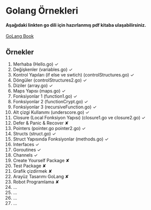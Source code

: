 # Golang Örnekleri
#### Aşağıdaki linkten go dili için hazırlanmış pdf kitaba ulaşabilirsiniz.
[GoLang Book](https://www.golang-book.com/books/intro)

## Örnekler

1. Merhaba (Hello.go) ✓
2. Değişkenler (variables.go) ✓
3. Kontrol Yapıları (if else ve swtich) (controlStructures.go) ✓
4. Döngüler (controlStructures2.go) ✓
5. Diziler (array.go) ✓
6. Maps Yapısı (maps.go) ✓
7. Fonksiyonlar 1  (function1.go) ✓
8. Fonksiyonlar 2 (functionCrypt.go) ✓
9. Fonksiyonlar 3 (recursiveFunction.go) ✓
10. Alt çizgi Kullanımı (underscore.go) ✓
11. Closure (Local Fonksiyon Yapısı) (closure1.go ve closure2.go) ✓
12. Defer & Panic & Recover ✘
13. Pointers  (pointer.go pointer2.go) ✓
14. Structs (struct.go) ✓
15. Struct Yapısında Fonksiyonlar (methods.go) ✓
16. Interfaces ✓
17. Goroutines ✓
18. Channels ✓
19. Create Yourself Package ✘
20. Test Package ✘
21. Grafik çizdirmek ✘
22. Arayüz Tasarımı GoLang ✘
23. Robot Programlama ✘
24. ...
25. ...
26. ...
27. ...
